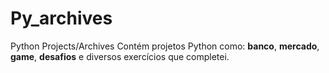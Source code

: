 # Py_archives
Python Projects/Archives
Contém projetos Python como: __banco__, __mercado__, __game__, __desafios__ e diversos exercícios que completei.
